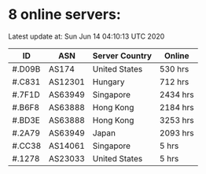 # 8 online servers:

Latest update at: Sun Jun 14 04:10:13 UTC 2020

| ID | ASN | Server Country | Online |
| -- | --- | -------------- | ------ |
| #.D09B | AS174 | United States | 530 hrs |
| #.C831 | AS12301 | Hungary | 712 hrs |
| #.7F1D | AS63949 | Singapore | 2434 hrs |
| #.B6F8 | AS63888 | Hong Kong | 2184 hrs |
| #.BD3E | AS63888 | Hong Kong | 3253 hrs |
| #.2A79 | AS63949 | Japan | 2093 hrs |
| #.CC38 | AS14061 | Singapore | 5 hrs |
| #.1278 | AS23033 | United States | 5 hrs |

